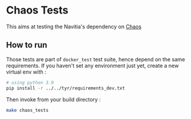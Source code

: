 # Chaos Tests

This aims at testing the Navitia's dependency on [Chaos](https://github.com/hove-io/chaos)

## How to run
Those tests are part of `docker_test` test suite, hence depend on the same requirements.
If you haven't set any environment just yet, create a new virtual env with :

```sh
# using python 3.9
pip install -r ../../tyr/requirements_dev.txt
```

Then invoke from your build directory :
```sh
make chaos_tests
```
